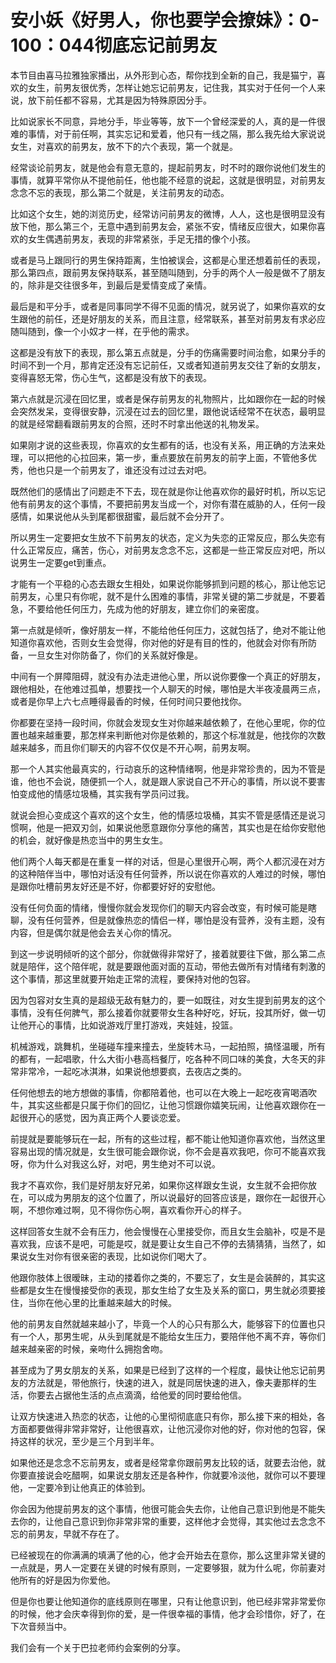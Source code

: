 # 安小妖《好男人，你也要学会撩妹》：0-100：044彻底忘记前男友

本节目由喜马拉雅独家播出，从外形到心态，帮你找到全新的自己，我是猫宁，喜欢的女生，前男友很优秀，怎样让她忘记前男友，记住我，其实对于任何一个人来说，放下前任都不容易，尤其是因为特殊原因分手。

比如说家长不同意，异地分手，毕业等等，放下一个曾经深爱的人，真的是一件很难的事情，对于前任啊，其实忘记和爱着，他只有一线之隔，那么我先给大家说说女生，对喜欢的前男友，放不下的六个表现，第一个就是。

经常谈论前男友，就是他会有意无意的，提起前男友，时不时的跟你说他们发生的事情，就算平常你从不提他前任，他也能不经意的说起，这就是很明显，对前男友念念不忘的表现，那么第二个就是，关注前男友的动态。

比如这个女生，她的浏览历史，经常访问前男友的微博，人人，这也是很明显没有放下他，那么第三个，无意中遇到前男友会，紧张不安，情绪反应很大，如果你喜欢的女生偶遇前男友，表现的非常紧张，手足无措的像个小孩。

或者是马上跟同行的男生保持距离，生怕被误会，这都是心里还想着前任的表现，那么第四点，跟前男友保持联系，甚至随叫随到，分手的两个人一般是做不了朋友的，除非是交往很多年，到最后是爱情变成了亲情。

最后是和平分手，或者是同事同学不得不见面的情况，就另说了，如果你喜欢的女生跟他的前任，还是好朋友的关系，而且注意，经常联系，甚至对前男友有求必应随叫随到，像一个小奴才一样，在乎他的需求。

这都是没有放下的表现，那么第五点就是，分手的伤痛需要时间治愈，如果分手的时间不到一个月，那肯定还没有忘记前任，又或者知道前男友交往了新的女朋友，变得喜怒无常，伤心生气，这都是没有放下的表现。

第六点就是沉浸在回忆里，或者是保存前男友的礼物照片，比如跟你在一起的时候会突然发呆，变得很安静，沉浸在过去的回忆里，跟他说话经常不在状态，最明显的就是经常翻看跟前男友的合照，还时不时拿出他送的礼物发呆。

如果刚才说的这些表现，你喜欢的女生都有的话，也没有关系，用正确的方法来处理，可以把他的心拉回来，第一步，重点要放在前男友的前字上面，不管他多优秀，他也只是一个前男友了，谁还没有过过去对吧。

既然他们的感情出了问题走不下去，现在就是你让他喜欢你的最好时机，所以忘记他有前男友的这个事情，不要把前男友当成一个，对你有潜在威胁的人，任何一段感情，如果说他从头到尾都很甜蜜，最后就不会分开了。

所以男生一定要把女生放不下前男友的状态，定义为失恋的正常反应，那么失恋有什么正常反应，痛苦，伤心，对前男友念念不忘，这都是一些正常反应对吧，所以说男生一定要get到重点。

才能有一个平稳的心态去跟女生相处，如果说你能够抓到问题的核心，那让他忘记前男友，心里只有你呢，就不是什么困难的事情，非常关键的第二步就是，不要着急，不要给他任何压力，先成为他的好朋友，建立你们的亲密度。

第一点就是倾听，像好朋友一样，不能给他任何压力，这就包括了，绝对不能让他知道你喜欢他，否则女生会觉得，你对他的好是有目的性的，他就会对你有所防备，一旦女生对你防备了，你们的关系就好像是。

中间有一个屏障阻碍，就没有办法走进他心里，所以说你要像一个真正的好朋友，跟他相处，在他难过孤单，想要找一个人聊天的时候，哪怕是大半夜凌晨两三点，或者是你早上六七点睡得最香的时候，任何时间只要他找你。

你都要在坚持一段时间，你就会发现女生对你越来越依赖了，在他心里呢，你的位置也越来越重要，那怎样来判断他对你是依赖的，那这个标准就是，他找你的次数越来越多，而且你们聊天的内容不仅仅是不开心啊，前男友啊。

那一个人其实他最真实的，行动哀乐的这种情绪啊，他是非常珍贵的，因为不管是谁，他也不会说，随便抓一个人，就是跟人家说自己不开心的事情，所以说不要害怕变成他的情感垃圾桶，其实我有学员问过我。

就说会担心变成这个喜欢的这个女生，他的情感垃圾桶，其实不管是感情还是说习惯啊，他是一把双刃剑，如果说他愿意跟你分享他的痛苦，其实也是在给你安慰他的机会，就好像是热恋当中的男生女生。

他们两个人每天都是在重复一样的对话，但是心里很开心啊，两个人都沉浸在对方的这种陪伴当中，哪怕对话没有任何营养，所以说在你喜欢的人难过的时候，哪怕是跟你吐槽前男友好还是不好，你都要好好的安慰他。

没有任何负面的情绪，慢慢你就会发现你们的聊天内容会改变，有时候可能是瞎聊，没有任何营养，但是就像热恋的情侣一样，哪怕是没有营养，没有主题，没有内容，但是偶尔就是他会去关心你的情况。

到这一步说明倾听的这个部分，你就做得非常好了，接着就要往下做，那么第二点就是陪伴，这个陪伴呢，就是要跟他面对面的互动，带他去做所有对情绪有刺激的这个事情，那这里就要开始走正常的流程，要保持对他的包容。

因为包容对女生真的是超级无敌有魅力的，要一如既往，对女生提到前男友的这个事情，没有任何脾气，那么接着你就要带女生各种好吃，好玩，投其所好，做一切让他开心的事情，比如说游戏厅里打游戏，夹娃娃，投篮。

机械游戏，跳舞机，坐碰碰车撞来撞去，坐旋转木马，一起拍照，搞怪温暖，所有的都有，一起唱歌，什么大街小巷高档餐厅，吃各种不同口味的美食，大冬天的非常非常冷，一起吃冰淇淋，如果说他想要疯，去夜店之类的。

任何他想去的地方想做的事情，你都陪着他，也可以在大晚上一起吃夜宵喝酒吹牛，其实这些都是只属于你们的回忆，让他习惯跟你嬉笑玩闹，让他喜欢跟你在一起很开心的感觉，因为真正两个人要谈恋爱。

前提就是要能够玩在一起，所有的这些过程，都不能让他知道你喜欢他，当然这里容易出现的情况就是，女生很可能会跟你说，你不会是喜欢我吧，你可不能喜欢我呀，你为什么对我这么好，对吧，男生绝对不可以说。

我才不喜欢你，我们是好朋友好兄弟，如果你这样跟女生说，女生就不会把你放在，可以成为男朋友的这个位置了，所以说最好的回答应该是，跟你在一起很开心啊，不想你难过啊，见不得你伤心啊，喜欢看你开心的样子。

这样回答女生就不会有压力，他会慢慢在心里接受你，而且女生会脑补，哎是不是喜欢我，应该不是吧，可能是哎，就是要让女生自己不停的去猜猜猜，当然了，如果说女生对你有很亲密的表现，比如说你们喝大了。

他跟你肢体上很暧昧，主动的搂着你之类的，不要忘了，女生是会装醉的，其实这些都是女生在慢慢接受你的表现，那女生给了女生及关系的窗口，男生就必须要接住，当你在他心里的比重越来越大的时候。

他的前男友自然就越来越小了，毕竟一个人的心只有那么大，能够容下的位置也只有一个人，那男生呢，从头到尾就是不能给女生压力，要陪伴他不离不弃，等你们越来越亲密的时候，亲吻什么拥抱舍吻。

甚至成为了男女朋友的关系，如果是已经到了这样的一个程度，最快让他忘记前男友的方法就是，带他旅行，快速的进入，就是同居快速的进入，像夫妻那样的生活，你要去占据他生活的点点滴滴，给他爱的同时要给他信。

让双方快速进入热恋的状态，让他的心里彻彻底底只有你，那么接下来的相处，各方面都要做得非常非常好，让他很喜欢，让他沉浸你对他的好，你对他的包容，保持这样的状况，至少是三个月到半年。

如果他还是念念不忘前男友，或者是经常拿你跟前男友比较的话，就要去治他，就你要直接说会吃醋啊，如果说女朋友还是各种作，你就要冷淡他，就你可以不要理他，一定要冷到让他真正的体验到。

你会因为他提前男友的这个事情，他很可能会失去你，让他自己意识到他是不能失去你的，让他自己意识到你非常非常的重要，这样他才会觉得，其实他过去念念不忘的前男友，早就不存在了。

已经被现在的你满满的填满了他的心，他才会开始去在意你，那么这里非常关键的一点就是，男人一定要在关键的时候有原则，一定要够狠，就为什么呢，你前妻对他所有的好是因为你爱他。

但是你也要让他知道你的底线原则在哪里，只有让他意识到，他已经非常非常爱你的时候，他才会庆幸得到你的爱，是一件很幸福的事情，他才会珍惜你，好了，在下次音频当中。

我们会有一个关于巴拉老师约会案例的分享。